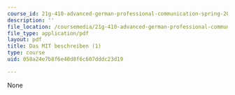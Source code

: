 ```yaml
---
course_id: 21g-410-advanced-german-professional-communication-spring-2017
description: ''
file_location: /coursemedia/21g-410-advanced-german-professional-communication-spring-2017/058a24e7b8f6e40d8f6c607dddc23d19_21G_410s17_W05_M12.pdf
file_type: application/pdf
layout: pdf
title: Das MIT beschreiben (1)
type: course
uid: 058a24e7b8f6e40d8f6c607dddc23d19

---
```

None